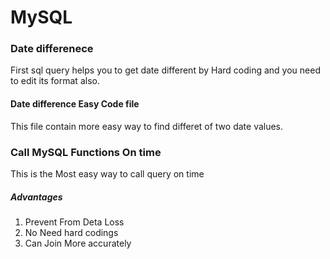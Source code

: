 # MySQL


### Date differenece  
<p> First sql query helps you to get date different by Hard coding and you need to edit its format also.</p>


#### Date difference Easy Code file
<p> This file contain more easy way to find differet of two date values.</p>


### Call MySQL Functions On time 
<P> This is the Most easy way to call  query on time </P>

##### Advantages
1. Prevent From Deta Loss
2. No Need hard codings
3. Can Join More accurately
